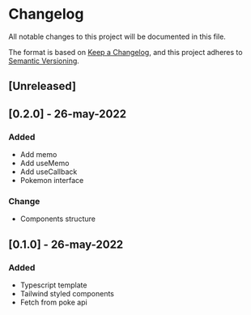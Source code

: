 # Changelog
All notable changes to this project will be documented in this file.

The format is based on [Keep a Changelog](https://keepachangelog.com/en/1.0.0/),
and this project adheres to [Semantic Versioning](https://semver.org/spec/v2.0.0.html).

## [Unreleased]

## [0.2.0] - 26-may-2022
### Added
- Add memo
- Add useMemo
- Add useCallback
- Pokemon interface

### Change
- Components structure
## [0.1.0] - 26-may-2022
### Added
- Typescript template
- Tailwind styled components
- Fetch from poke api

